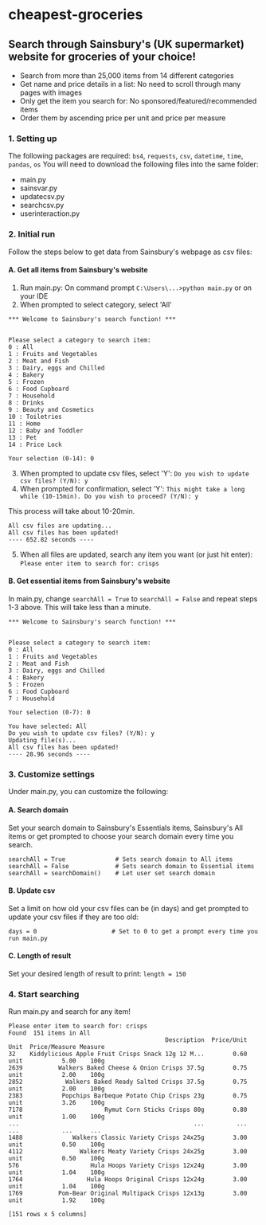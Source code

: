 # cheapest-groceries
## Search through Sainsbury's (UK supermarket) website for groceries of your choice!

<ul>
  <li>Search from more than 25,000 items from 14 different categories</li>
  <li>Get name and price details in a list: No need to scroll through many pages with images</li>
  <li>Only get the item you search for: No sponsored/featured/recommended items</li>
  <li>Order them by ascending price per unit and price per measure</li>
</ul>


### 1. Setting up
The following packages are required: `bs4`, `requests`, `csv`, `datetime`, `time`, `pandas`, `os`
You will need to download the following files into the same folder:
  <ul>
    <li>main.py</li>
    <li>sainsvar.py</li>
    <li>updatecsv.py</li>
    <li>searchcsv.py</li>
    <li>userinteraction.py</li>
  </ul>


### 2. Initial run
Follow the steps below to get data from Sainsbury's webpage as csv files:

#### A. Get all items from Sainsbury's website
1. Run main.py: On command prompt `C:\Users\...>python main.py` or on your IDE
2. When prompted to select category, select 'All'
```
*** Welcome to Sainsbury's search function! ***


Please select a category to search item:
0 : All
1 : Fruits and Vegetables
2 : Meat and Fish
3 : Dairy, eggs and Chilled
4 : Bakery
5 : Frozen
6 : Food Cupboard
7 : Household
8 : Drinks
9 : Beauty and Cosmetics
10 : Toiletries
11 : Home
12 : Baby and Toddler
13 : Pet
14 : Price Lock

Your selection (0-14): 0
```
3. When prompted to update csv files, select 'Y': 
`Do you wish to update csv files? (Y/N): y`
4. When prompted for confirmation, select 'Y': 
`This might take a long while (10-15min). Do you wish to proceed? (Y/N): y`

This process will take about 10-20min.
```
All csv files are updating...
All csv files has been updated!
---- 652.82 seconds ----
```
5. When all files are updated, search any item you want (or just hit enter):
`Please enter item to search for: crisps`

#### B. Get essential items from Sainsbury's website
In main.py, change `searchAll = True` to `searchAll = False` and repeat steps 1-3 above. This will take less than a minute.
```
*** Welcome to Sainsbury's search function! ***


Please select a category to search item:
0 : All
1 : Fruits and Vegetables
2 : Meat and Fish
3 : Dairy, eggs and Chilled
4 : Bakery
5 : Frozen
6 : Food Cupboard
7 : Household

Your selection (0-7): 0

You have selected: All
Do you wish to update csv files? (Y/N): y
Updating file(s)...
All csv files has been updated!
---- 28.96 seconds ----
```

### 3. Customize settings
Under main.py, you can customize the following:

#### A. Search domain
Set your search domain to Sainsbury's Essentials items, Sainsbury's All items or get prompted to choose your search domain every time you search.
```
searchAll = True              # Sets search domain to All items
searchAll = False             # Sets search domain to Essential items
searchAll = searchDomain()    # Let user set search domain
```

#### B. Update csv
Set a limit on how old your csv files can be (in days) and get prompted to update your csv files if they are too old:
```
days = 0                     # Set to 0 to get a prompt every time you run main.py
```

#### C. Length of result
Set your desired length of result to print: 
`length = 150`

### 4. Start searching
Run main.py and search for any item!
```
Please enter item to search for: crisps
Found  151 items in All
                                            Description  Price/Unit  Unit  Price/Measure Measure
32    Kiddylicious Apple Fruit Crisps Snack 12g 12 M...        0.60  unit           5.00    100g
2639          Walkers Baked Cheese & Onion Crisps 37.5g        0.75  unit           2.00    100g
2852            Walkers Baked Ready Salted Crisps 37.5g        0.75  unit           2.00    100g
2383           Popchips Barbeque Potato Chip Crisps 23g        0.75  unit           3.26    100g
7178                       Rymut Corn Sticks Crisps 80g        0.80  unit           1.00    100g
...                                                 ...         ...   ...            ...     ...
1488              Walkers Classic Variety Crisps 24x25g        3.00  unit           0.50    100g
4112                Walkers Meaty Variety Crisps 24x25g        3.00  unit           0.50    100g
576                    Hula Hoops Variety Crisps 12x24g        3.00  unit           1.04    100g
1764                  Hula Hoops Original Crisps 12x24g        3.00  unit           1.04    100g
1769          Pom-Bear Original Multipack Crisps 12x13g        3.00  unit           1.92    100g

[151 rows x 5 columns]
```
